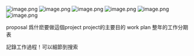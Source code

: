 ![image.png](https://i.loli.net/2021/08/24/ZHhdc5FBsOKNba4.png)
![image.png](https://i.loli.net/2021/08/24/H4iOLzsFdxKkfJ1.png)
![image.png](https://i.loli.net/2021/08/24/cP3EtbXKTRu9MNo.png)
![image.png](https://i.loli.net/2021/08/24/8jfC7Q5Hp4RJPDg.png)
![image.png](https://i.loli.net/2021/08/24/fHL7wzsRrponY8i.png)
![image.png](https://i.loli.net/2021/08/24/nk7hjT6qiQ2Ys3w.png)

proposal 
爲什麽要做這個project
project的主要目的
work plan 整年的工作分期表

記錄工作過程！可以細節到搜索